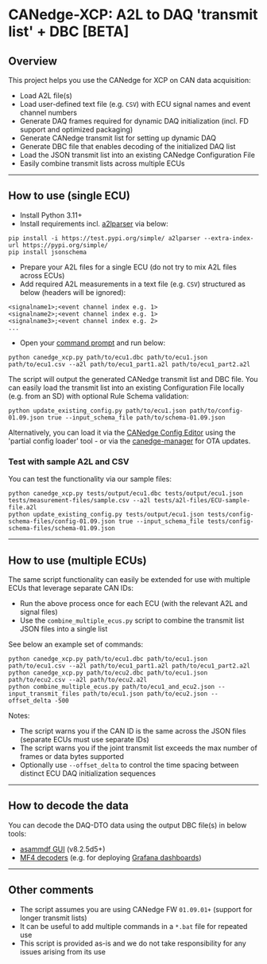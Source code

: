 # CANedge-XCP: A2L to DAQ 'transmit list' + DBC [BETA]

## Overview

This project helps you use the CANedge for XCP on CAN data acquisition:

- Load A2L file(s) 
- Load user-defined text file (e.g. `CSV`) with ECU signal names and event channel numbers 
- Generate DAQ frames required for dynamic DAQ initialization (incl. FD support and optimized packaging)
- Generate CANedge transmit list for setting up dynamic DAQ
- Generate DBC file that enables decoding of the initialized DAQ list
- Load the JSON transmit list into an existing CANedge Configuration File
- Easily combine transmit lists across multiple ECUs

--------

## How to use (single ECU)

- Install Python 3.11+ 
- Install requirements incl. [a2lparser](https://github.com/mrom1/a2lparser) via below:

```
pip install -i https://test.pypi.org/simple/ a2lparser --extra-index-url https://pypi.org/simple/
pip install jsonschema
```

- Prepare your A2L files for a single ECU (do not try to mix A2L files across ECUs)
- Add required A2L measurements in a text file (e.g. `CSV`) structured as below (headers will be ignored):

```
<signalname1>;<event channel index e.g. 1>
<signalname2>;<event channel index e.g. 1>
<signalname3>;<event channel index e.g. 2>
...
```

- Open your [command prompt](https://www.youtube.com/watch?v=bgSSJQolR0E&t=47s) and run below: 

```
python canedge_xcp.py path/to/ecu1.dbc path/to/ecu1.json path/to/ecu1.csv --a2l path/to/ecu1_part1.a2l path/to/ecu1_part2.a2l
```

The script will output the generated CANedge transmit list and DBC file. You can easily load the transmit list into an existing Configuration File locally (e.g. from an SD) with optional Rule Schema validation:

```
python update_existing_config.py path/to/ecu1.json path/to/config-01.09.json true --input_schema_file path/to/schema-01.09.json
```

Alternatively, you can load it via the [CANedge Config Editor](https://canlogger.csselectronics.com/canedge-getting-started/ce3/configure-device/) using the 'partial config loader' tool - or via the [canedge-manager](https://github.com/CSS-Electronics/canedge_manager) for OTA updates.

### Test with sample A2L and CSV

You can test the functionality via our sample files:

```
python canedge_xcp.py tests/output/ecu1.dbc tests/output/ecu1.json tests/measurement-files/sample.csv --a2l tests/a2l-files/ECU-sample-file.a2l
python update_existing_config.py tests/output/ecu1.json tests/config-schema-files/config-01.09.json true --input_schema_file tests/config-schema-files/schema-01.09.json
```

--------

## How to use (multiple ECUs)

The same script functionality can easily be extended for use with multiple ECUs that leverage separate CAN IDs:

- Run the above process once for each ECU (with the relevant A2L and signal files)
- Use the `combine_multiple_ecus.py` script to combine the transmit list JSON files into a single list

See below an example set of commands:

```
python canedge_xcp.py path/to/ecu1.dbc path/to/ecu1.json path/to/ecu1.csv --a2l path/to/ecu1_part1.a2l path/to/ecu1_part2.a2l
python canedge_xcp.py path/to/ecu2.dbc path/to/ecu1.json path/to/ecu2.csv --a2l path/to/ecu2.a2l
python combine_multiple_ecus.py path/to/ecu1_and_ecu2.json --input_transmit_files path/to/ecu1.json path/to/ecu2.json --offset_delta -500
```

Notes:
- The script warns you if the CAN ID is the same across the JSON files (separate ECUs must use separate IDs)
- The script warns you if the joint transmit list exceeds the max number of frames or data bytes supported
- Optionally use `--offset_delta` to control the time spacing between distinct ECU DAQ initialization sequences

--------

## How to decode the data 

You can decode the DAQ-DTO data using the output DBC file(s) in below tools:

- [asammdf GUI](https://www.csselectronics.com/pages/asammdf-gui-api-mdf4-mf4) (v8.2.5d5+)
- [MF4 decoders](https://www.csselectronics.com/pages/mdf4-decoders-dbc-mf4-parquet-csv) (e.g. for deploying [Grafana dashboards](https://www.csselectronics.com/pages/telematics-dashboard-open-source))

--------

## Other comments

- The script assumes you are using CANedge FW `01.09.01+` (support for longer transmit lists)
- It can be useful to add multiple commands in a `*.bat` file for repeated use
- This script is provided as-is and we do not take responsibility for any issues arising from its use


